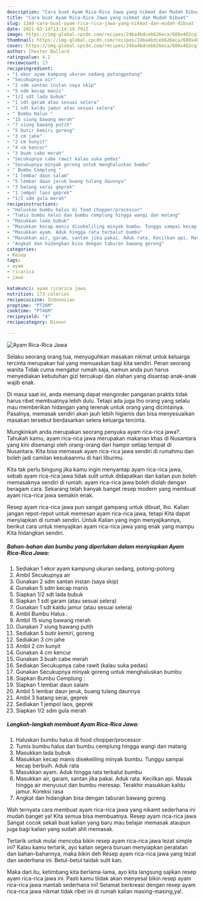 ```yaml
---
description: "Cara buat Ayam Rica-Rica Jawa yang nikmat dan Mudah Dibuat"
title: "Cara buat Ayam Rica-Rica Jawa yang nikmat dan Mudah Dibuat"
slug: 1348-cara-buat-ayam-rica-rica-jawa-yang-nikmat-dan-mudah-dibuat
date: 2021-03-14T13:14:19.791Z
image: https://img-global.cpcdn.com/recipes/24ba4bdceb626eca/680x482cq70/ayam-rica-rica-jawa-foto-resep-utama.jpg
thumbnail: https://img-global.cpcdn.com/recipes/24ba4bdceb626eca/680x482cq70/ayam-rica-rica-jawa-foto-resep-utama.jpg
cover: https://img-global.cpcdn.com/recipes/24ba4bdceb626eca/680x482cq70/ayam-rica-rica-jawa-foto-resep-utama.jpg
author: Chester Ballard
ratingvalue: 4.2
reviewcount: 13
recipeingredient:
- "1 ekor ayam kampung ukuran sedang potongpotong"
- "Secukupnya air"
- "2 sdm santan instan saya skip"
- "5 sdm kecap manis"
- "1/2 sdt lada bubuk"
- "1 sdt garam atau sesuai selera"
- "1 sdt kaldu jamur atau sesuai selera"
- " Bumbu Halus "
- "15 siung bawang merah"
- "7 siung bawang putih"
- "5 butir kemiri goreng"
- "3 cm jahe"
- "2 cm kunyit"
- "4 cm kencur"
- "3 buah cabe merah"
- "Secukupnya cabe rawit kalau suka pedas"
- "Secukupnya minyak goreng untuk menghaluskan bumbu"
- " Bumbu Cemplung "
- "1 lembar daun salam"
- "5 lembar daun jeruk buang tulang daunnya"
- "3 batang serai geprek"
- "1 jempol laos geprek"
- "1/2 sdm gula merah"
recipeinstructions:
- "Haluskan bumbu halus di food chopper/processor"
- "Tumis bumbu halus dan bumbu cemplung hingga wangi dan matang"
- "Masukkan lada bubuk"
- "Masukkan kecap manis disekeliling minyak bumbu. Tunggu sampai kecap berbuih. Aduk rata"
- "Masukkan ayam. Aduk hingga rata terbalut bumbu"
- "Masukkan air, garam, santan jika pakai. Aduk rata. Kecilkan api. Masak hingga air menyusut dan bumbu meresap. Terakhir masukkan kaldu jamur. Koreksi rasa"
- "Angkat dan hidangkan bisa dengan taburan bawang goreng"
categories:
- Resep
tags:
- ayam
- ricarica
- jawa

katakunci: ayam ricarica jawa 
nutrition: 173 calories
recipecuisine: Indonesian
preptime: "PT26M"
cooktime: "PT46M"
recipeyield: "4"
recipecategory: Dinner

---
```



![Ayam Rica-Rica Jawa](https://img-global.cpcdn.com/recipes/24ba4bdceb626eca/680x482cq70/ayam-rica-rica-jawa-foto-resep-utama.jpg)

Selaku seorang orang tua, menyuguhkan masakan nikmat untuk keluarga tercinta merupakan hal yang memuaskan bagi kita sendiri. Peran seorang  wanita Tidak cuma mengatur rumah saja, namun anda pun harus menyediakan kebutuhan gizi tercukupi dan olahan yang disantap anak-anak wajib enak.

Di masa  saat ini, anda memang dapat mengorder panganan praktis tidak harus ribet membuatnya lebih dulu. Tetapi ada juga lho orang yang selalu mau memberikan hidangan yang terenak untuk orang yang dicintainya. Pasalnya, memasak sendiri akan jauh lebih higienis dan bisa menyesuaikan masakan tersebut berdasarkan selera keluarga tercinta. 



Mungkinkah anda merupakan seorang penyuka ayam rica-rica jawa?. Tahukah kamu, ayam rica-rica jawa merupakan makanan khas di Nusantara yang kini disenangi oleh orang-orang dari hampir setiap tempat di Nusantara. Kita bisa memasak ayam rica-rica jawa sendiri di rumahmu dan boleh jadi camilan kesukaanmu di hari liburmu.

Kita tak perlu bingung jika kamu ingin menyantap ayam rica-rica jawa, sebab ayam rica-rica jawa tidak sulit untuk didapatkan dan kalian pun boleh memasaknya sendiri di rumah. ayam rica-rica jawa boleh diolah dengan beragam cara. Sekarang telah banyak banget resep modern yang membuat ayam rica-rica jawa semakin enak.

Resep ayam rica-rica jawa pun sangat gampang untuk dibuat, lho. Kalian jangan repot-repot untuk memesan ayam rica-rica jawa, tetapi Kita dapat menyiapkan di rumah sendiri. Untuk Kalian yang ingin menyajikannya, berikut cara untuk menyajikan ayam rica-rica jawa yang enak yang mampu Kita hidangkan sendiri.

<!--inarticleads1-->

##### Bahan-bahan dan bumbu yang diperlukan dalam menyiapkan Ayam Rica-Rica Jawa:

1. Sediakan 1 ekor ayam kampung ukuran sedang, potong-potong
1. Ambil Secukupnya air
1. Gunakan 2 sdm santan instan (saya skip)
1. Gunakan 5 sdm kecap manis
1. Siapkan 1/2 sdt lada bubuk
1. Siapkan 1 sdt garam (atau sesuai selera)
1. Gunakan 1 sdt kaldu jamur (atau sesuai selera)
1. Ambil  Bumbu Halus :
1. Ambil 15 siung bawang merah
1. Gunakan 7 siung bawang putih
1. Sediakan 5 butir kemiri, goreng
1. Sediakan 3 cm jahe
1. Ambil 2 cm kunyit
1. Gunakan 4 cm kencur
1. Gunakan 3 buah cabe merah
1. Sediakan Secukupnya cabe rawit (kalau suka pedas)
1. Gunakan Secukupnya minyak goreng untuk menghaluskan bumbu
1. Siapkan  Bumbu Cemplung :
1. Siapkan 1 lembar daun salam
1. Ambil 5 lembar daun jeruk, buang tulang daunnya
1. Ambil 3 batang serai, geprek
1. Sediakan 1 jempol laos, geprek
1. Siapkan 1/2 sdm gula merah




<!--inarticleads2-->

##### Langkah-langkah membuat Ayam Rica-Rica Jawa:

1. Haluskan bumbu halus di food chopper/processor
1. Tumis bumbu halus dan bumbu cemplung hingga wangi dan matang
1. Masukkan lada bubuk
1. Masukkan kecap manis disekeliling minyak bumbu. Tunggu sampai kecap berbuih. Aduk rata
1. Masukkan ayam. Aduk hingga rata terbalut bumbu
1. Masukkan air, garam, santan jika pakai. Aduk rata. Kecilkan api. Masak hingga air menyusut dan bumbu meresap. Terakhir masukkan kaldu jamur. Koreksi rasa
1. Angkat dan hidangkan bisa dengan taburan bawang goreng




Wah ternyata cara membuat ayam rica-rica jawa yang nikamt sederhana ini mudah banget ya! Kita semua bisa membuatnya. Resep ayam rica-rica jawa Sangat cocok sekali buat kalian yang baru mau belajar memasak ataupun juga bagi kalian yang sudah ahli memasak.

Tertarik untuk mulai mencoba bikin resep ayam rica-rica jawa lezat simple ini? Kalau kamu tertarik, ayo kalian segera buruan menyiapkan peralatan dan bahan-bahannya, maka bikin deh Resep ayam rica-rica jawa yang lezat dan sederhana ini. Betul-betul taidak sulit kan. 

Maka dari itu, ketimbang kita berlama-lama, ayo kita langsung sajikan resep ayam rica-rica jawa ini. Pasti kamu tiidak akan menyesal bikin resep ayam rica-rica jawa mantab sederhana ini! Selamat berkreasi dengan resep ayam rica-rica jawa nikmat tidak ribet ini di rumah kalian masing-masing,ya!.

